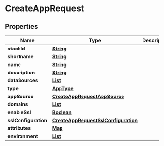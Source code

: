 

# CreateAppRequest


## Properties

| Name | Type | Description | Notes |
|------------ | ------------- | ------------- | -------------|
|**stackId** | [**String**](String.md) |  |  |
|**shortname** | [**String**](String.md) |  |  [optional] |
|**name** | [**String**](String.md) |  |  |
|**description** | [**String**](String.md) |  |  [optional] |
|**dataSources** | [**List**](List.md) |  |  [optional] |
|**type** | [**AppType**](AppType.md) |  |  |
|**appSource** | [**CreateAppRequestAppSource**](CreateAppRequestAppSource.md) |  |  [optional] |
|**domains** | [**List**](List.md) |  |  [optional] |
|**enableSsl** | [**Boolean**](Boolean.md) |  |  [optional] |
|**sslConfiguration** | [**CreateAppRequestSslConfiguration**](CreateAppRequestSslConfiguration.md) |  |  [optional] |
|**attributes** | [**Map**](Map.md) |  |  [optional] |
|**environment** | [**List**](List.md) |  |  [optional] |



